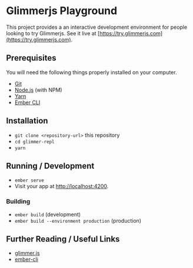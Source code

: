 # Glimmerjs Playground

This project provides a an interactive development environment for people looking to try Glimmerjs. 
See it live at [https://try.glimmerjs.com](https://try.glimmerjs.com).

## Prerequisites

You will need the following things properly installed on your computer.

* [Git](https://git-scm.com/)
* [Node.js](https://nodejs.org/) (with NPM)
* [Yarn](https://yarnpkg.com/en/)
* [Ember CLI](https://ember-cli.com/)

## Installation

* `git clone <repository-url>` this repository
* `cd glimmer-repl`
* `yarn`

## Running / Development

* `ember serve`
* Visit your app at [http://localhost:4200](http://localhost:4200).

### Building

* `ember build` (development)
* `ember build --environment production` (production)

## Further Reading / Useful Links

* [glimmer.js](http://github.com/glimmerjs/glimmer.js/)
* [ember-cli](https://ember-cli.com/)
